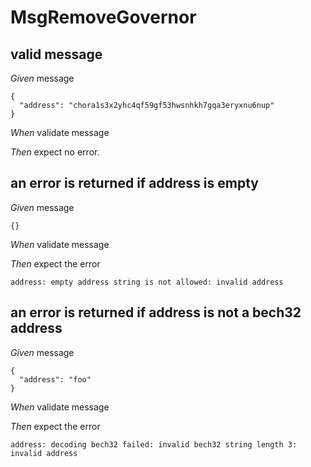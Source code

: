 # MsgRemoveGovernor

## valid message

_Given_ message

```
{
  "address": "chora1s3x2yhc4qf59gf53hwsnhkh7gqa3eryxnu6nup"
}
```

_When_ validate message

_Then_ expect no error.

## an error is returned if address is empty

_Given_ message

```
{}
```

_When_ validate message

_Then_ expect the error

```
address: empty address string is not allowed: invalid address
```

## an error is returned if address is not a bech32 address

_Given_ message

```
{
  "address": "foo"
}
```

_When_ validate message

_Then_ expect the error

```
address: decoding bech32 failed: invalid bech32 string length 3: invalid address
```
